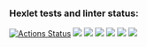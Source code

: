### Hexlet tests and linter status:
[![Actions Status](https://github.com/Ilnik/python-project-49/actions/workflows/hexlet-check.yml/badge.svg)](https://github.com/Ilnik/python-project-49/actions)
<a href="https://codeclimate.com/github/Ilnik/python-project-49/maintainability"><img src="https://api.codeclimate.com/v1/badges/1c77845b2c6a691b5685/maintainability" /></a>
<a href="https://asciinema.org/a/645040" target="_blank"><img src="https://asciinema.org/a/645040.svg" /></a>
<a href="https://asciinema.org/a/645172" target="_blank"><img src="https://asciinema.org/a/645172.svg" /></a>
<a href="https://asciinema.org/a/645185" target="_blank"><img src="https://asciinema.org/a/645185.svg" /></a>
<a href="https://asciinema.org/a/645191" target="_blank"><img src="https://asciinema.org/a/645191.svg" /></a>
<a href="https://asciinema.org/a/645193" target="_blank"><img src="https://asciinema.org/a/645193.svg" /></a>

